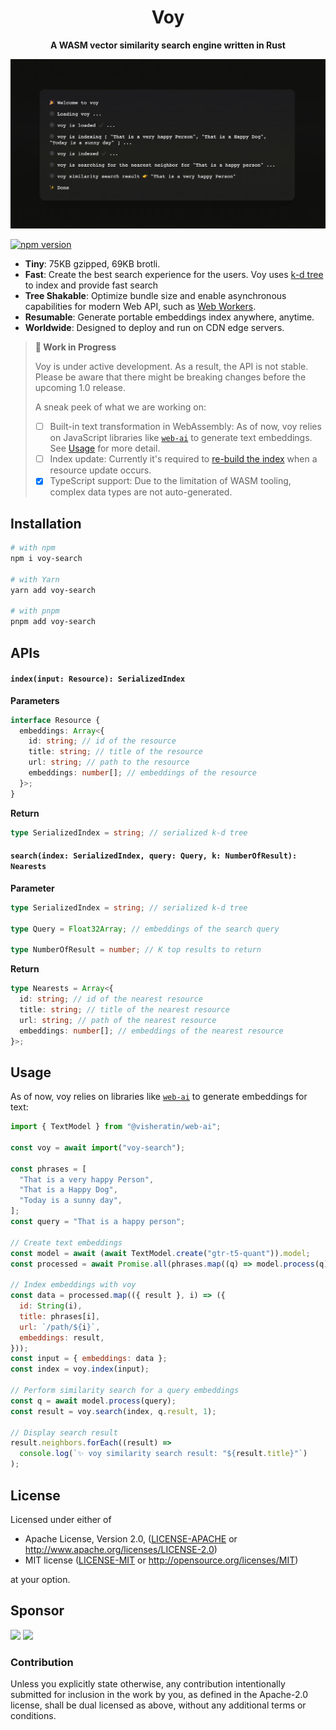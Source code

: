 <div align="center">
  <h1>Voy</h1>
  <strong>A WASM vector similarity search engine written in Rust</strong>
</div>

![voy: a vector similarity search engine in WebAssembly][demo]

[![npm version](https://badge.fury.io/js/voy-search.svg)](https://badge.fury.io/js/voy-search)

- **Tiny**: 75KB gzipped, 69KB brotli.
- **Fast**: Create the best search experience for the users. Voy uses [k-d tree][k-d-tree] to index and provide fast search
- **Tree Shakable**: Optimize bundle size and enable asynchronous capabilities for modern Web API, such as [Web Workers](https://developer.mozilla.org/en-US/docs/Web/API/Web_Workers_API/Using_web_workers).
- **Resumable**: Generate portable embeddings index anywhere, anytime.
- **Worldwide**: Designed to deploy and run on CDN edge servers.

> **🚜 Work in Progress**
>
> Voy is under active development. As a result, the API is not stable. Please be aware that there might be breaking changes before the upcoming 1.0 release.
>
> A sneak peek of what we are working on:
>
> - [ ] Built-in text transformation in WebAssembly: As of now, voy relies on JavaScript libraries like [`web-ai`][web-ai] to generate text embeddings. See [Usage](#usage) for more detail.
> - [ ] Index update: Currently it's required to [re-build the index](#indexinput-resource-serializedindex) when a resource update occurs.
> - [x] TypeScript support: Due to the limitation of WASM tooling, complex data types are not auto-generated.

## Installation

```bash
# with npm
npm i voy-search

# with Yarn
yarn add voy-search

# with pnpm
pnpm add voy-search
```

## APIs

#### `index(input: Resource): SerializedIndex`

**Parameters**

```ts
interface Resource {
  embeddings: Array<{
    id: string; // id of the resource
    title: string; // title of the resource
    url: string; // path to the resource
    embeddings: number[]; // embeddings of the resource
  }>;
}
```

**Return**

```ts
type SerializedIndex = string; // serialized k-d tree
```

#### `search(index: SerializedIndex, query: Query, k: NumberOfResult): Nearests`

**Parameter**

```ts
type SerializedIndex = string; // serialized k-d tree

type Query = Float32Array; // embeddings of the search query

type NumberOfResult = number; // K top results to return
```

**Return**

```ts
type Nearests = Array<{
  id: string; // id of the nearest resource
  title: string; // title of the nearest resource
  url: string; // path of the nearest resource
  embeddings: number[]; // embeddings of the nearest resource
}>;
```

## Usage

As of now, voy relies on libraries like [`web-ai`][web-ai] to generate embeddings for text:

```js
import { TextModel } from "@visheratin/web-ai";

const voy = await import("voy-search");

const phrases = [
  "That is a very happy Person",
  "That is a Happy Dog",
  "Today is a sunny day",
];
const query = "That is a happy person";

// Create text embeddings
const model = await (await TextModel.create("gtr-t5-quant")).model;
const processed = await Promise.all(phrases.map((q) => model.process(q)));

// Index embeddings with voy
const data = processed.map(({ result }, i) => ({
  id: String(i),
  title: phrases[i],
  url: `/path/${i}`,
  embeddings: result,
}));
const input = { embeddings: data };
const index = voy.index(input);

// Perform similarity search for a query embeddings
const q = await model.process(query);
const result = voy.search(index, q.result, 1);

// Display search result
result.neighbors.forEach((result) =>
  console.log(`✨ voy similarity search result: "${result.title}"`)
);
```

## License

Licensed under either of

- Apache License, Version 2.0, ([LICENSE-APACHE](LICENSE-APACHE) or http://www.apache.org/licenses/LICENSE-2.0)
- MIT license ([LICENSE-MIT](LICENSE-MIT) or http://opensource.org/licenses/MIT)

at your option.

## Sponsor

<a href="https://reflect.app" target="_blank"><img src="https://avatars.githubusercontent.com/u/73365487?s=64&v=4"></a>
<a href="https://github.com/markhughes" target="_blank"><img src="https://avatars.githubusercontent.com/u/1357323?s=64&v=4"></a>

### Contribution

Unless you explicitly state otherwise, any contribution intentionally
submitted for inclusion in the work by you, as defined in the Apache-2.0
license, shall be dual licensed as above, without any additional terms or
conditions.

[demo]: ./voy.gif "voy demo"
[web-ai]: https://github.com/visheratin/web-ai
[k-d-tree]: https://en.wikipedia.org/wiki/K-d_tree
